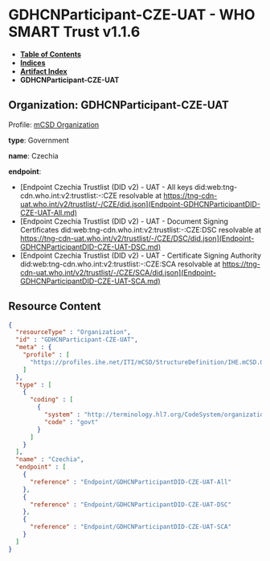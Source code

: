 # GDHCNParticipant-CZE-UAT - WHO SMART Trust v1.1.6

* [**Table of Contents**](toc.md)
* [**Indices**](indices.md)
* [**Artifact Index**](artifacts.md)
* **GDHCNParticipant-CZE-UAT**

## Organization: GDHCNParticipant-CZE-UAT

Profile: [mCSD Organization](https://profiles.ihe.net/ITI/mCSD/4.0.0/StructureDefinition-IHE.mCSD.Organization.html)

**type**: Government

**name**: Czechia

**endpoint**: 

* [Endpoint Czechia Trustlist (DID v2) - UAT - All keys did:web:tng-cdn.who.int:v2:trustlist:-:CZE resolvable at https://tng-cdn-uat.who.int/v2/trustlist/-/CZE/did.json](Endpoint-GDHCNParticipantDID-CZE-UAT-All.md)
* [Endpoint Czechia Trustlist (DID v2) - UAT - Document Signing Certificates did:web:tng-cdn.who.int:v2:trustlist:-:CZE:DSC resolvable at https://tng-cdn-uat.who.int/v2/trustlist/-/CZE/DSC/did.json](Endpoint-GDHCNParticipantDID-CZE-UAT-DSC.md)
* [Endpoint Czechia Trustlist (DID v2) - UAT - Certificate Signing Authority did:web:tng-cdn.who.int:v2:trustlist:-:CZE:SCA resolvable at https://tng-cdn-uat.who.int/v2/trustlist/-/CZE/SCA/did.json](Endpoint-GDHCNParticipantDID-CZE-UAT-SCA.md)



## Resource Content

```json
{
  "resourceType" : "Organization",
  "id" : "GDHCNParticipant-CZE-UAT",
  "meta" : {
    "profile" : [
      "https://profiles.ihe.net/ITI/mCSD/StructureDefinition/IHE.mCSD.Organization"
    ]
  },
  "type" : [
    {
      "coding" : [
        {
          "system" : "http://terminology.hl7.org/CodeSystem/organization-type",
          "code" : "govt"
        }
      ]
    }
  ],
  "name" : "Czechia",
  "endpoint" : [
    {
      "reference" : "Endpoint/GDHCNParticipantDID-CZE-UAT-All"
    },
    {
      "reference" : "Endpoint/GDHCNParticipantDID-CZE-UAT-DSC"
    },
    {
      "reference" : "Endpoint/GDHCNParticipantDID-CZE-UAT-SCA"
    }
  ]
}

```
